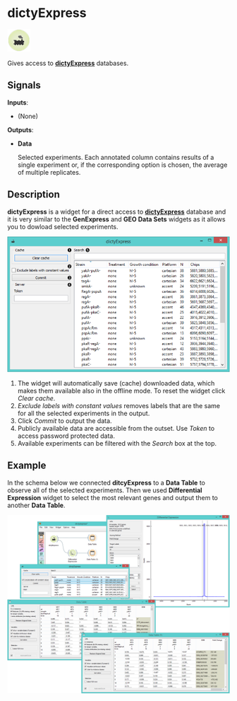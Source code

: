 dictyExpress
============

![Widget icon](icons/dictyexpress.png)

Gives access to [**dictyExpress**](http://dictyexpress.biolab.si/) databases.

Signals
-------

**Inputs**:

- (None)

**Outputs**:

- **Data**

  Selected experiments. Each annotated column contains results
  of a single experiment or, if the corresponding option is
  chosen, the average of multiple replicates.

Description
-----------

**dictyExpress** is a widget for a direct access to [**dictyExpress**](http://dictyexpress.biolab.si/) database 
and it is very similar to the **GenExpress** and **GEO Data Sets** widgets as it allows you to dowload 
selected experiments.

![dicty widget](images/dictyExpress-stamped.png)

1. The widget will automatically save (cache) downloaded data, which makes them available also in the offline mode. To reset    the widget click *Clear cache*.
2. *Exclude labels with constant values* removes labels that are the same for all the selected experiments in the output.
3. Click *Commit* to output the data.
4. Publicly available data are accessible from the outset. Use *Token* to access password protected data.
5. Available experiments can be filtered with the *Search* box at the top.

Example
-------

In the schema below we connected **ditcyExpress** to a **Data Table** to observe all of
the selected experiments. Then we used **Differential Expression** widget to select
the most relevant genes and output them to another **Data Table**.

![](images/dictyExpress-Example.png)
